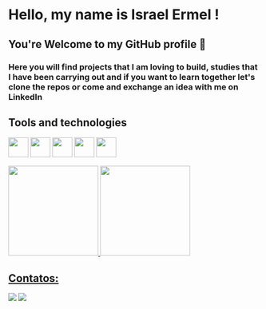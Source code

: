 # Hello, my name is Israel Ermel ! 
## You're Welcome to my GitHub profile 👋
### Here you will find projects that I am loving to build, studies that I have been carrying out and if you want to learn together let's clone the repos or come and exchange an idea with me on LinkedIn

## Tools and technologies
 <img src="https://cdn.jsdelivr.net/gh/devicons/devicon/icons/kotlin/kotlin-original.svg" width="40" height="40"/> <img src="https://cdn.jsdelivr.net/gh/devicons/devicon/icons/git/git-original.svg" width="40" height="40"/> <img src="https://cdn.jsdelivr.net/gh/devicons/devicon/icons/android/android-plain-wordmark.svg" width="40" height="40" /> <img src="https://cdn.jsdelivr.net/gh/devicons/devicon/icons/xcode/xcode-original.svg" width="40" height="40"/>  <img src="https://cdn.jsdelivr.net/gh/devicons/devicon/icons/firebase/firebase-plain-wordmark.svg" width="40" height="40" />


<div>
<a href="https://github.com/israelermel">
<img height="180em" src="https://github-readme-stats.vercel.app/api/top-langs/?username=israelermel&layout=compact&theme=dracula"/>
<img height="180em" src="https://github-readme-stats.vercel.app/api?username=israelermel&count_private=true&show_icons=true&hide=contribs&theme=radical"/>

</div>


## Contatos:

<div>

<a href = "mailto:israelermel@gmail.com"><img src="https://img.shields.io/badge/Gmail-D14836?style=for-the-badge&logo=gmail&logoColor=white" target="_blank"></a>
<a href="https://www.linkedin.com/in/israel-ermel-b243a8b8" target="_blank"><img src="https://img.shields.io/badge/-LinkedIn-%230077B5?style=for-the-badge&logo=linkedin&logoColor=white" target="_blank"></a>   
</div>
